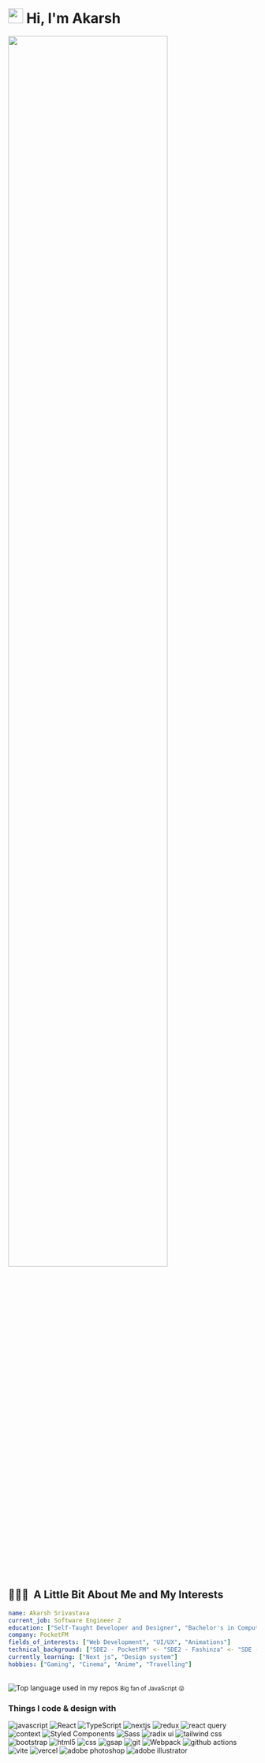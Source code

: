 <h1><img src="https://emojis.slackmojis.com/emojis/images/1531849430/4246/blob-sunglasses.gif?1531849430" width="30"/> Hi, I'm Akarsh</h1>

<img src="https://user-images.githubusercontent.com/74038190/225813708-98b745f2-7d22-48cf-9150-083f1b00d6c9.gif" width="80%"/>

<h2> 👨🏻‍💻 &nbsp;A Little Bit About Me and My Interests</h2>

```yaml
name: Akarsh Srivastava
current_job: Software Engineer 2
education: ["Self-Taught Developer and Designer", "Bachelor's in Computer Science"]
company: PocketFM
fields_of_interests: ["Web Development", "UI/UX", "Animations"]
technical_background: ["SDE2 - PocketFM" <- "SDE2 - Fashinza" <- "SDE - DLT LABS"]
currently_learning: ["Next js", "Design system"]
hobbies: ["Gaming", "Cinema", "Anime", "Travelling"]
```
<br />
<img width="" src="https://github-readme-stats.vercel.app/api/top-langs/?username=akarshs27&layout=compact&hide_title=1&card_width=300&theme=dracula" alt="Top language used in my repos" />
<small>Big fan of JavaScript 😛</small>
<br />

<h3>Things I code & design with</h3>
<p>
  <img alt="javascript" src="https://img.shields.io/badge/javascript-%23323330.svg?style=flat-square&logo=javascript&logoColor=%23F7DF1E" />
  <img alt="React" src="https://img.shields.io/badge/-React-45b8d8?style=flat-square&logo=react&logoColor=white" />
  <img alt="TypeScript" src="https://img.shields.io/badge/-TypeScript-007ACC?style=flat-square&logo=typescript&logoColor=white" />
  <img alt="nextjs" src="https://img.shields.io/badge/Next-black?style=flat-square&logo=next.js&logoColor=white" />
  <img alt="redux" src="https://img.shields.io/badge/-Redux-764ABC?style=flat-square&logo=redux&logoColor=white" />
  <img alt="react query" src="https://img.shields.io/badge/-React%20Query-FF4154?style=flat-square&logo=react%20query&logoColor=white" />
  <img alt="context" src="https://img.shields.io/badge/Context--Api-000000?style=flat-square&logo=react" />
  <img alt="Styled Components" src="https://img.shields.io/badge/-Styled_Components-db7092?style=flat-square&logo=styled-components&logoColor=white" />
  <img alt="Sass" src="https://img.shields.io/badge/-Sass-CC6699?style=flat-square&logo=sass&logoColor=white" />
  <img alt="radix ui" src="https://img.shields.io/badge/radix%20ui-161618.svg?style=flat-square&logo=radix-ui&logoColor=white" /> 
  <img alt="tailwind css" src="https://img.shields.io/badge/tailwindcss-%2338B2AC.svg?style=flat-square&logo=tailwind-css&logoColor=white" />
  <img alt="bootstrap" src="https://img.shields.io/badge/bootstrap-%238511FA.svg?style=flat-square&logo=bootstrap&logoColor=white" />
  <img alt="html5" src="https://img.shields.io/badge/-HTML5-E34F26?style=flat-square&logo=html5&logoColor=white" />
  <img alt="css" src="https://img.shields.io/badge/css3-%231572B6.svg?style=flat-square&logo=css3&logoColor=white" />
  <img alt="gsap" src="https://img.shields.io/badge/green%20sock-88CE02?style=flat-square&logo=greensock&logoColor=white" />
  <img alt="git" src="https://img.shields.io/badge/-Git-F05032?style=flat-square&logo=git&logoColor=white" />
  <img alt="Webpack" src="https://img.shields.io/badge/-Webpack-8DD6F9?style=flat-square&logo=webpack&logoColor=white" /> 
  <img alt="github actions" src="https://img.shields.io/badge/-Github_Actions-2088FF?style=flat-square&logo=github-actions&logoColor=white" />
  <img alt="vite" src="https://img.shields.io/badge/vite-%23646CFF.svg?style=flat-square&logo=vite&logoColor=white" />
  <img alt="vercel" src="https://img.shields.io/badge/vercel-%23000000.svg?style=flat-square&logo=vercel&logoColor=white" />
  <img alt="adobe photoshop" src="https://img.shields.io/badge/adobe%20photoshop-%2331A8FF.svg?style=flat-square&logo=adobe%20photoshop&logoColor=white" />
  <img alt="adobe illustrator" src="https://img.shields.io/badge/adobe%20illustrator-%23FF9A00.svg?style=flat-square&logo=adobe%20illustrator&logoColor=white" />
</p>

